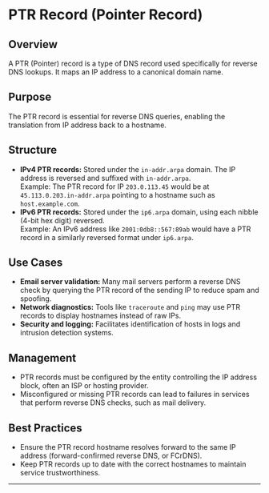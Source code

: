 # PTR Record (Pointer Record)

## Overview
A PTR (Pointer) record is a type of DNS record used specifically for reverse DNS lookups. It maps an IP address to a canonical domain name.

## Purpose
The PTR record is essential for reverse DNS queries, enabling the translation from IP address back to a hostname.

## Structure
- **IPv4 PTR records:** Stored under the `in-addr.arpa` domain. The IP address is reversed and suffixed with `in-addr.arpa`.  
  Example: The PTR record for IP `203.0.113.45` would be at `45.113.0.203.in-addr.arpa` pointing to a hostname such as `host.example.com`.
- **IPv6 PTR records:** Stored under the `ip6.arpa` domain, using each nibble (4-bit hex digit) reversed.  
  Example: An IPv6 address like `2001:0db8::567:89ab` would have a PTR record in a similarly reversed format under `ip6.arpa`.

## Use Cases
- **Email server validation:** Many mail servers perform a reverse DNS check by querying the PTR record of the sending IP to reduce spam and spoofing.
- **Network diagnostics:** Tools like `traceroute` and `ping` may use PTR records to display hostnames instead of raw IPs.
- **Security and logging:** Facilitates identification of hosts in logs and intrusion detection systems.

## Management
- PTR records must be configured by the entity controlling the IP address block, often an ISP or hosting provider.
- Misconfigured or missing PTR records can lead to failures in services that perform reverse DNS checks, such as mail delivery.

## Best Practices
- Ensure the PTR record hostname resolves forward to the same IP address (forward-confirmed reverse DNS, or FCrDNS).
- Keep PTR records up to date with the correct hostnames to maintain service trustworthiness.

---

